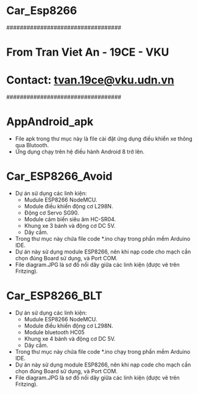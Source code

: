 # Car_Esp8266

##################################
# From Tran Viet An - 19CE - VKU #
# Contact: tvan.19ce@vku.udn.vn  #
##################################

# AppAndroid_apk
- File apk trong thư mục này là file cài đặt ứng dụng điều khiển xe thông qua Blutooth.
- Ứng dụng chạy trên hệ điều hành Android 8 trở lên.

# Car_ESP8266_Avoid
- Dự án sử dụng các linh kiện: 
  + Mudule ESP8266 NodeMCU.
  + Module điều khiển động cơ L298N.
  + Động cơ Servo SG90.
  + Module cảm biến siêu âm HC-SR04.
  + Khung xe 3 bánh và động cơ DC 5V.
  + Dây cắm.
- Trong thư mục này chứa file code *.ino chạy trong phần mềm Arduino IDE.
- Dự án này sử dụng module ESP8266, nên khi nạp code cho mạch cần chọn đúng Board sử dụng, và Port COM.
- File diagram.JPG là sơ đồ nối dây giữa các linh kiện (được vẽ trên Fritzing).

# Car_ESP8266_BLT
- Dự án sử dụng các linh kiện: 
  + Mudule ESP8266 NodeMCU.
  + Module điều khiển động cơ L298N.
  + Module bluetooth HC05
  + Khung xe 4 bánh và động cơ DC 5V.
  + Dây cắm.
- Trong thư mục này chứa file code *.ino chạy trong phần mềm Arduino IDE.
- Dự án này sử dụng module ESP8266, nên khi nạp code cho mạch cần chọn đúng Board sử dụng, và Port COM.
- File diagram.JPG là sơ đồ nối dây giữa các linh kiện (được vẽ trên Fritzing).
